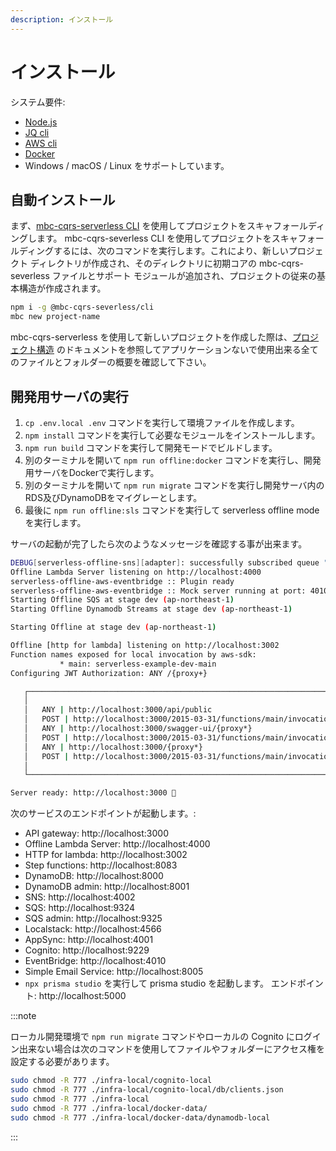 ```yaml
---
description: インストール
---
```


# インストール

システム要件:

- [Node.js](https://nodejs.org/en/download/package-manager)
- [JQ cli](https://jqlang.github.io/jq/download/)
- [AWS cli](https://docs.aws.amazon.com/cli/latest/userguide/getting-started-install.html)
- [Docker](https://docs.docker.com/engine/install/)
- Windows / macOS / Linux をサポートしています。

## 自動インストール

まず、[mbc-cqrs-serverless CLI](./cli.md) を使用してプロジェクトをスキャフォールディングします。 mbc-cqrs-severless CLI を使用してプロジェクトをスキャフォールディングするには、次のコマンドを実行します。これにより、新しいプロジェクト ディレクトリが作成され、そのディレクトリに初期コアの mbc-cqrs-severless ファイルとサポート モジュールが追加され、プロジェクトの従来の基本構造が作成されます。

```bash
npm i -g @mbc-cqrs-severless/cli
mbc new project-name
```

mbc-cqrs-serverless を使用して新しいプロジェクトを作成した際は、[プロジェクト構造](./project-structure.md) のドキュメントを参照してアプリケーションないで使用出来る全てのファイルとフォルダーの概要を確認して下さい。

## 開発用サーバの実行

1. `cp .env.local .env` コマンドを実行して環境ファイルを作成します。
2. `npm install` コマンドを実行して必要なモジュールをインストールします。
3. `npm run build` コマンドを実行して開発モードでビルドします。
4. 別のターミナルを開いて `npm run offline:docker` コマンドを実行し、開発用サーバをDockerで実行します。
5. 別のターミナルを開いて `npm run migrate` コマンドを実行し開発サーバ内のRDS及びDynamoDBをマイグレーとします。
6. 最後に `npm run offline:sls` コマンドを実行して serverless offline mode を実行します。

サーバの起動が完了したら次のようなメッセージを確認する事が出来ます。

```bash
DEBUG[serverless-offline-sns][adapter]: successfully subscribed queue "http://localhost:9324/101010101010/notification-queue" to topic: "arn:aws:sns:ap-northeast-1:101010101010:MySnsTopic"
Offline Lambda Server listening on http://localhost:4000
serverless-offline-aws-eventbridge :: Plugin ready
serverless-offline-aws-eventbridge :: Mock server running at port: 4010
Starting Offline SQS at stage dev (ap-northeast-1)
Starting Offline Dynamodb Streams at stage dev (ap-northeast-1)

Starting Offline at stage dev (ap-northeast-1)

Offline [http for lambda] listening on http://localhost:3002
Function names exposed for local invocation by aws-sdk:
           * main: serverless-example-dev-main
Configuring JWT Authorization: ANY /{proxy+}

   ┌────────────────────────────────────────────────────────────────────────┐
   │                                                                        │
   │   ANY | http://localhost:3000/api/public                               │
   │   POST | http://localhost:3000/2015-03-31/functions/main/invocations   │
   │   ANY | http://localhost:3000/swagger-ui/{proxy*}                      │
   │   POST | http://localhost:3000/2015-03-31/functions/main/invocations   │
   │   ANY | http://localhost:3000/{proxy*}                                 │
   │   POST | http://localhost:3000/2015-03-31/functions/main/invocations   │
   │                                                                        │
   └────────────────────────────────────────────────────────────────────────┘

Server ready: http://localhost:3000 🚀
```

次のサービスのエンドポイントが起動します。:

- API gateway: http://localhost:3000
- Offline Lambda Server: http://localhost:4000
- HTTP for lambda: http://localhost:3002
- Step functions: http://localhost:8083
- DynamoDB: http://localhost:8000
- DynamoDB admin: http://localhost:8001
- SNS: http://localhost:4002
- SQS: http://localhost:9324
- SQS admin: http://localhost:9325
- Localstack: http://localhost:4566
- AppSync: http://localhost:4001
- Cognito: http://localhost:9229
- EventBridge: http://localhost:4010
- Simple Email Service: http://localhost:8005
- `npx prisma studio` を実行して prisma studio を起動します。 エンドポイント: http://localhost:5000

:::note

ローカル開発環境で `npm run migrate` コマンドやローカルの Cognito にログイン出来ない場合は次のコマンドを使用してファイルやフォルダーにアクセス権を設定する必要があります。

```bash
sudo chmod -R 777 ./infra-local/cognito-local
sudo chmod -R 777 ./infra-local/cognito-local/db/clients.json
sudo chmod -R 777 ./infra-local
sudo chmod -R 777 ./infra-local/docker-data/
sudo chmod -R 777 ./infra-local/docker-data/dynamodb-local
```

:::